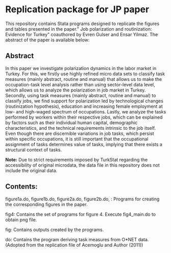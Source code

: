 # Replication package for JP paper

This repository contains Stata programs designed to replicate the figures and tables presented in the paper."
Job polarization and routinization: Evidence for Turkey" coauthored by Evren Gulser and Ensar Yilmaz. The abstract of the paper is available below:

## Abstract            
In this paper we investigate polarization dynamics in the labor market in Turkey.
For this, we firstly use highly refined micro data sets to classify task measures (mainly
abstract, routine and manual) that allows us to make the occupation-task level analysis
rather than using sector-level data level, which allows us to analyze the polarization in job
market in Turkey. Secondly, using task measures (mainly abstract, routine and manual) to
classify jobs, we find support for polarization led by technological changes (routinization
hypothesis), education and increasing female employment at low- and high-waged spectrum
of occupations. Lastly, we analyze the tasks performed by workers within their respective
jobs, which can be explained by factors such as their individual human capital, demographic
characteristics, and the technical requirements intrinsic to the job itself. Even though there
are discernible variations in job tasks, which persist within specific occupations, it is still
important that the occupational assignment of tasks determines value of tasks, implying
that there exists a structural context of tasks.

**Note:** Due to strict requirements imposed by TurkStat regarding the accessibility of original microdata, the data file in this repository does not include the original data.

## Contents:

figure1a.do, figure1b.do, figure2a.do, figure2b.do, : Programs for creating the corresponding figures in the paper.

fig4: Contains the set of programs for figure 4. Execute fig4_main.do to obtain png file.

fig: Contains outputs created by the programs.

do: Contains the program deriving task measures from O*NET data. (Adopted from the replication file of Acemoglu and Author (2011))




